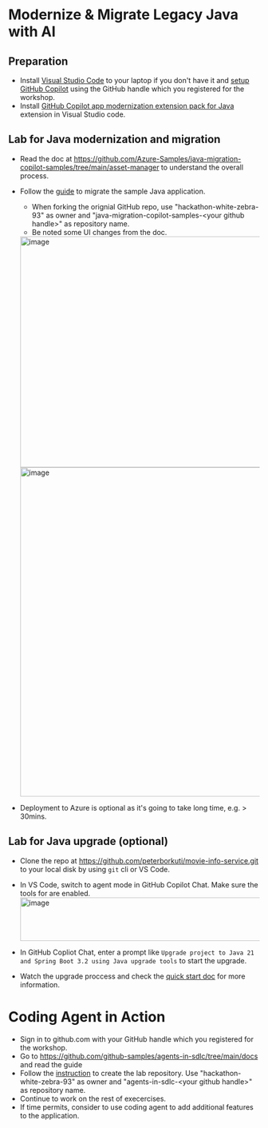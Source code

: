 # Modernize & Migrate Legacy Java with AI 
## Preparation
- Install [Visual Studio Code](https://code.visualstudio.com/Download) to your laptop if you don't have it and [setup GitHub Copilot](https://code.visualstudio.com/docs/copilot/setup-simplified) using the GitHub handle which you registered for the workshop.
- Install [GitHub Copilot app modernization extension pack for Java](https://marketplace.visualstudio.com/items?itemName=vscjava.vscode-app-mod-pack) extension in Visual Studio code.

## Lab for Java modernization and migration
- Read the doc at https://github.com/Azure-Samples/java-migration-copilot-samples/tree/main/asset-manager to understand the overall process. 
- Follow the [guide](https://github.com/Azure-Samples/java-migration-copilot-samples/tree/main/asset-manager#migrate-the-sample-java-application) to migrate the sample Java application.
  - When forking the orignial GitHub repo, use "hackathon-white-zebra-93" as owner and "java-migration-copilot-samples-\<your github handle\>" as repository name.
  - Be noted some UI changes from the doc.
  <img width="519" height="462" alt="image" src="https://github.com/user-attachments/assets/0800b8c0-69c6-4c3e-ac46-7bce72799a87" />
  <img width="940" height="659" alt="image" src="https://github.com/user-attachments/assets/8ccae8ae-7988-4d91-bd71-eb9ebdec383c" />
  
- Deployment to Azure is optional as it's going to take long time, e.g. > 30mins.

## Lab for Java upgrade (optional)
- Clone the repo at https://github.com/peterborkuti/movie-info-service.git to your local disk by using `git` cli or VS Code.
- In VS Code, switch to agent mode in GitHub Copilot Chat. Make sure the tools for are enabled.
  <img width="604" height="87" alt="image" src="https://github.com/user-attachments/assets/7032f59d-bc22-460c-87eb-eeced3daaee7" />
  
- In GitHub Copliot Chat, enter a prompt like `Upgrade project to Java 21 and Spring Boot 3.2 using Java upgrade tools` to start the upgrade. 
- Watch the upgrade proccess and check the [quick start doc](https://learn.microsoft.com/en-us/java/upgrade/quickstart-upgrade) for more information.
  
# Coding Agent in Action
- Sign in to github.com with your GitHub handle which you registered for the workshop.
- Go to https://github.com/github-samples/agents-in-sdlc/tree/main/docs and read the guide
- Follow the [instruction](https://github.com/github-samples/agents-in-sdlc/blob/main/docs/0-prereqs.md) to create the lab repository. Use "hackathon-white-zebra-93" as owner and "agents-in-sdlc-\<your github handle\>" as repository name.
- Continue to work on the rest of execercises.
- If time permits, consider to use coding agent to add additional features to the application. 
